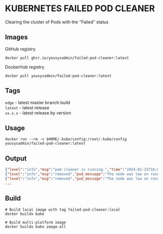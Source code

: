 # KUBERNETES FAILED POD CLEANER

Clearing the cluster of Pods with the "Failed" status

## Images
GitHub registry
```shell
docker pull ghcr.io/yousysadmin/failed-pod-cleaner:latest
```
DockerHub registry
```shell
docker pull yousysadmin/failed-pod-cleaner:latest
```

## Tags
`edge` - latest master branch build  
`latest` - latest release  
`vx.x.x` - latest release by version  

## Usage

```shell
docker run --rm -v $HOME/.kube/config:/root/.kube/config yousysadmin/failed-pod-cleaner:latest
```

## Output
```json
{"level":"info","msg":"pod cleaner is running.","time":"2024-01-21T16:05:50Z"}
{"level":"info","msg":"removed","pod_message":"The node was low on resource: memory. Container mnn-hub-sidekiq was using 1001776Ki, which exceeds its request of 500M. ","pod_name":"sidekiq-65f5b978cf-z6xh7","pod_namespace":"sidekiq","pod_node":"ip-10-20-20-18.compute.internal","pod_reason":"Evicted","pod_status":"Failed","time":"2024-01-21T17:05:50Z"}
{"level":"info","msg":"removed","pod_message":"The node was low on resource: memory. Container pspdfkit was using 1094660Ki, which exceeds its request of 1G. Container watcher was using 4680Ki, which exceeds its request of 0. ","pod_name":"server-deployment-56db4cddc4-s2mk4","pod_namespace":"app","pod_node":"ip-10-20-21-177.compute.internal","pod_reason":"Evicted","pod_status":"Failed","time":"2024-01-21T17:05:50Z"}
...
```

## Build
```shell
# Build local image with tag failed-pod-cleaner:local
docker buildx bake

# Build multi-platform image
docker buildx bake image-all
```